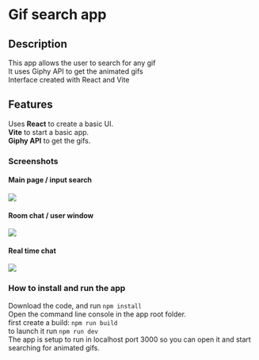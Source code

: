 # Gif search app

## Description

This app allows the user to search for any gif   
It uses Giphy API to get the animated gifs   
Interface created with React and Vite

## Features

Uses **React** to create a basic UI.   
**Vite** to start a basic app.   
**Giphy API** to get the gifs.   

### Screenshots

#### Main page / input search
![](https://dessinstudio.com/portfolio-imgs/08_03.png)

#### Room chat / user window   
![](https://dessinstudio.com/portfolio-imgs/08_01.png)
#### Real time chat   
![](https://dessinstudio.com/portfolio-imgs/08_02.png)


### How to install and run the app

Download the code, and run `npm install`  
Open the command line console in the app root folder.    
first create a  build: `npm run build`   
to launch it run `npm run dev`   
The app is setup to run in localhost port 3000 so you can open it and start searching for animated gifs.